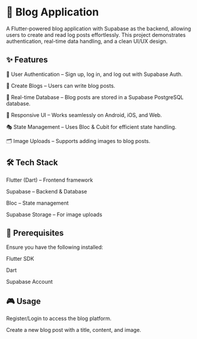 # 📖 Blog Application

A Flutter-powered blog application with Supabase as the backend, allowing users to create and read log posts effortlessly. This project demonstrates authentication, real-time data handling, and a clean UI/UX design.

## ✨ Features

🔐 User Authentication – Sign up, log in, and log out with Supabase Auth.

📝 Create Blogs – Users can write blog posts.

🔄 Real-time Database – Blog posts are stored in a Supabase PostgreSQL database.

🎨 Responsive UI – Works seamlessly on Android, iOS, and Web.

🎭 State Management – Uses Bloc & Cubit for efficient state handling.

🗂 Image Uploads – Supports adding images to blog posts.

## 🛠 Tech Stack

Flutter (Dart) – Frontend framework

Supabase – Backend & Database

Bloc – State management

Supabase Storage – For image uploads

## 📌 Prerequisites

Ensure you have the following installed:

Flutter SDK

Dart

Supabase Account

## 🎮 Usage

Register/Login to access the blog platform.

Create a new blog post with a title, content, and image.
